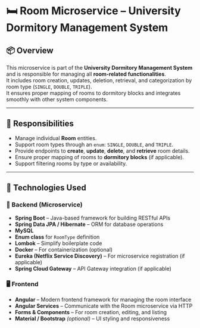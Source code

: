 # 🛏️ Room Microservice – University Dormitory Management System

## 📦 Overview  
This microservice is part of the **University Dormitory Management System** and is responsible for managing all **room-related functionalities**.  
It includes room creation, updates, deletion, retrieval, and categorization by room type (`SINGLE`, `DOUBLE`, `TRIPLE`).  
It ensures proper mapping of rooms to dormitory blocks and integrates smoothly with other system components.

---

## 🧩 Responsibilities  

- Manage individual **Room** entities.  
- Support room types through an `enum`: `SINGLE`, `DOUBLE`, and `TRIPLE`.  
- Provide endpoints to **create**, **update**, **delete**, and **retrieve** room details.  
- Ensure proper mapping of rooms to **dormitory blocks** (if applicable).  
- Support filtering rooms by type or availability.

---

## 🧱 Technologies Used  

### 🔧 Backend (Microservice)  

- **Spring Boot** – Java-based framework for building RESTful APIs  
- **Spring Data JPA / Hibernate** – ORM for database operations  
- **MySQL**  
- **Enum class** for `RoomType` definition  
- **Lombok** – Simplify boilerplate code  
- **Docker** – For containerization (optional)  
- **Eureka (Netflix Service Discovery)** – For microservice registration (if applicable)  
- **Spring Cloud Gateway** – API Gateway integration (if applicable)

### 🖥️ Frontend  

- **Angular** – Modern frontend framework for managing the room interface  
- **Angular Services** – Communicate with the Room microservice via HTTP  
- **Forms & Components** – For room creation, editing, and listing  
- **Material / Bootstrap** *(optional)* – UI styling and responsiveness  
